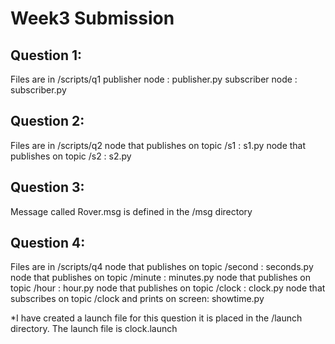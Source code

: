 Week3 Submission
================

Question 1:
-----------
Files are in /scripts/q1
publisher node : publisher.py
subscriber node : subscriber.py

Question 2:
-----------
Files are in /scripts/q2
node that publishes on topic /s1 : s1.py
node that publishes on topic /s2 : s2.py

Question 3:
-----------
Message called Rover.msg is defined in the /msg directory

Question 4:
-----------
Files are in /scripts/q4
node that publishes on topic /second : seconds.py
node that publishes on topic /minute : minutes.py
node that publishes on topic /hour : hour.py
node that publishes on topic /clock : clock.py
node that subscribes on topic /clock and prints on screen: showtime.py

*I have created a launch file for this question
it is placed in the /launch directory. The launch file is clock.launch